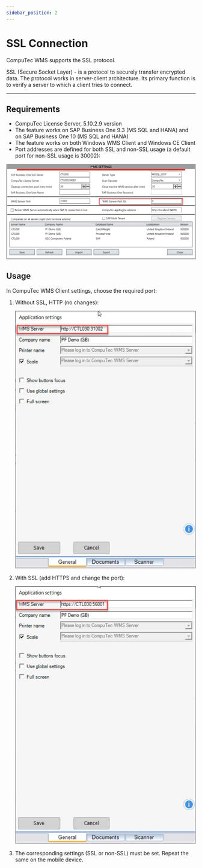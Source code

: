 ```yaml
---
sidebar_position: 2
---
```


# SSL Connection

CompuTec WMS supports the SSL protocol.

SSL (Secure Socket Layer) - is a protocol to securely transfer encrypted data. The protocol works in server-client architecture. Its primary function is to verify a server to which a client tries to connect.

---

## Requirements

- CompuTec License Server, 5.10.2.9 version
- The feature works on SAP Business One 9.3 (MS SQL and HANA) and on SAP Business One 10 (MS SQL and HANA)
- The feature works on both Windows WMS Client and Windows CE Client
- Port addresses are defined for both SSL and non-SSL usage (a default port for non-SSL usage is 30002):

![WMS Server Port SSL](./media/ssl-connection.webp)

## Usage

In CompuTec WMS Client settings, choose the required port:

1. Without SSL, HTTP (no changes):

    ![Server Choosing](./media/server-choosing.webp)
2. With SSL (add HTTPS and change the port):

    ![Server Choosing](./media/server-choosing-2.webp)
3. The corresponding settings (SSL or non-SSL) must be set. Repeat the same on the mobile device.
